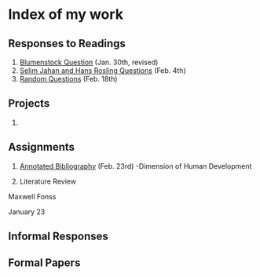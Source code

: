 # Index of my work

## Responses to Readings
1. [Blumenstock Question](https://maxwellfonss.github.io/Workshop/blumenstock) (Jan. 30th, revised)
2. [Selim Jahan and Hans Rosling Questions](https://maxwellfonss.github.io/Workshop/selim_jahan) (Feb. 4th)
3. [Random Questions](https://maxwellfonss.github.io/Workshop/random_question) (Feb. 18th)





## Projects
1.

## Assignments

1. [Annotated Bibliography](https://maxwellfonss.github.io/Workshop/bibliography) (Feb. 23rd)
    -Dimension of Human Development

2. Literature Review

Maxwell Fonss

January 23









## Informal Responses

## Formal Papers
